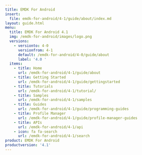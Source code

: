 ```yaml
---
title: EMDK For Android
insert:
  file: emdk-for-android/4-1/guide/about/index.md
layout: guide.html
menu:
  title: EMDK For Android 4.1
  img: /emdk-for-android/images/logo.png
  versions:
    - versionto: 4-0
      versionfrom: 4-1
      default: /emdk-for-android/4-0/guide/about
      label: '4.0 '
  items:
    - title: Home
      url: /emdk-for-android/4-1/guide/about
    - title: Getting Started
      url: /emdk-for-android/4-1/guide/gettingstarted
    - title: Tutorials
      url: /emdk-for-android/4-1/tutorial/
    - title: Samples
      url: /emdk-for-android/4-1/samples
    - title: Guides
      url: /emdk-for-android/4-1/guide/programming-guides
    - title: Profile Manager
      url: /emdk-for-android/4-1/guide/profile-manager-guides
    - title: APIs
      url: /emdk-for-android/4-1/api
    - icon: fa fa-search
      url: /emdk-for-android/4-1/search
product: EMDK For Android
productversion: '4.1'
---
```













